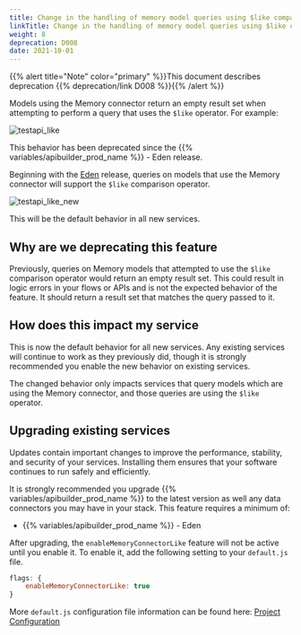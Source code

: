 ```yaml
---
title: Change in the handling of memory model queries using $like comparison operator
linkTitle: Change in the handling of memory model queries using $like comparison operator
weight: 8
deprecation: D008
date: 2021-10-01
---
```


{{% alert title="Note" color="primary" %}}This document describes deprecation {{% deprecation/link D008 %}}{{% /alert %}}

Models using the Memory connector return an empty result set when attempting to perform a query that uses the `$like` operator. For example:

![testapi_like](/Images/testapi_like.png)

This behavior has been deprecated since the {{% variables/apibuilder_prod_name %}} - Eden release.

Beginning with the [Eden](/docs/release_notes/eden) release, queries on models that use the Memory connector will support the `$like` comparison operator.

![testapi_like_new](/Images/testapi_like_new.png)

This will be the default behavior in all new services.

## Why are we deprecating this feature

Previously, queries on Memory models that attempted to use the `$like` comparison operator would return an empty result set. This could result in logic errors in your flows or APIs and is not the expected behavior of the feature. It should return a result set that matches the query passed to it.

## How does this impact my service

This is now the default behavior for all new services. Any existing services will continue to work as they previously did, though it is strongly recommended you enable the new behavior on existing services.

The changed behavior only impacts services that query models which are using the Memory connector, and those queries are using the `$like` operator.

## Upgrading existing services

Updates contain important changes to improve the performance, stability, and security of your services. Installing them ensures that your software continues to run safely and efficiently.

It is strongly recommended you upgrade {{% variables/apibuilder_prod_name %}} to the latest version as well any data connectors you may have in your stack. This feature requires a minimum of:

* {{% variables/apibuilder_prod_name %}} - Eden

After upgrading, the `enableMemoryConnectorLike` feature will not be active until you enable it. To enable it, add the following setting to your `default.js` file.

```javascript
flags: {
    enableMemoryConnectorLike: true
}
```

More `default.js` configuration file information can be found here: [Project Configuration](/docs/developer_guide/project/configuration/project_configuration/#flags)
